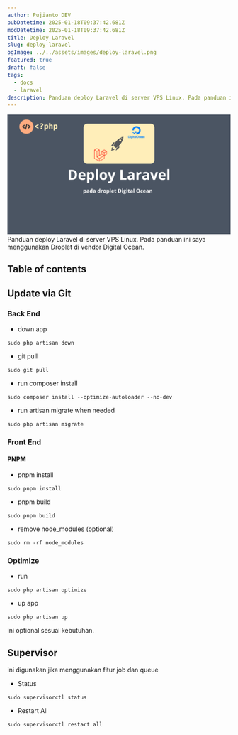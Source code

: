 ```yaml
---
author: Pujianto DEV
pubDatetime: 2025-01-18T09:37:42.681Z
modDatetime: 2025-01-18T09:37:42.681Z
title: Deploy Laravel
slug: deploy-laravel
ogImage: ../../assets/images/deploy-laravel.png
featured: true
draft: false
tags:
  - docs
  - laravel
description: Panduan deploy Laravel di server VPS Linux. Pada panduan ini saya menggunakan Droplet di vendor Digital Ocean.
---
```


![Deploy Laravel](../../assets/images/deploy-laravel.png)
Panduan deploy Laravel di server VPS Linux. Pada panduan ini saya menggunakan Droplet di vendor Digital Ocean.

## Table of contents

## Update via Git

### Back End

- down app

```
sudo php artisan down
```

- git pull

```
sudo git pull
```

- run composer install

```shel
sudo composer install --optimize-autoloader --no-dev
```

- run artisan migrate when needed

```
sudo php artisan migrate
```

### Front End

#### PNPM

- pnpm install

```
sudo pnpm install
```

- pnpm build

```
sudo pnpm build
```

- remove node_modules (optional)

```
sudo rm -rf node_modules
```

### Optimize

- run

```
sudo php artisan optimize
```

- up app

```
sudo php artisan up
```

ini optional sesuai kebutuhan.

## Supervisor

ini digunakan jika menggunakan fitur job dan queue

- Status

```
sudo supervisorctl status
```

- Restart All

```
sudo supervisorctl restart all
```
